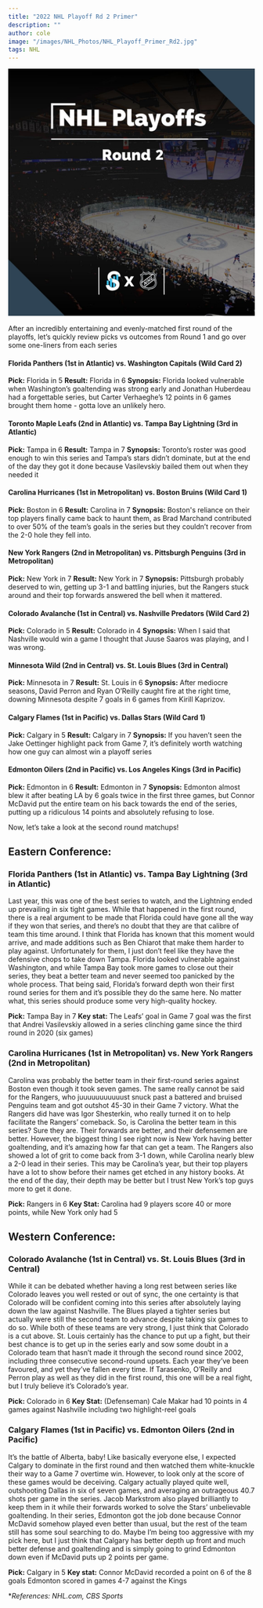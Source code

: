 ```yaml
---
title: "2022 NHL Playoff Rd 2 Primer"
description: ""
author: cole
image: "/images/NHL_Photos/NHL_Playoff_Primer_Rd2.jpg"
tags: NHL
---
```


<img src="/images/NHL_Photos/NHL_Playoff_Primer_Rd2.jpg" alt="NHL Playoff Rd2">

After an incredibly entertaining and evenly-matched first round of the playoffs, let’s quickly review picks vs outcomes from Round 1 and go over some one-liners from each series

#### Florida Panthers (1st in Atlantic) vs. Washington Capitals (Wild Card 2)

**Pick:** Florida in 5
**Result:** Florida in 6
**Synopsis:** Florida looked vulnerable when Washington’s goaltending was strong early and Jonathan Huberdeau had a forgettable series, but Carter Verhaeghe’s 12 points in 6 games brought them home - gotta love an unlikely hero.

#### Toronto Maple Leafs (2nd in Atlantic) vs. Tampa Bay Lightning (3rd in Atlantic)

**Pick:** Tampa in 6
**Result:** Tampa in 7
**Synopsis:** Toronto’s roster was good enough to win this series and Tampa’s stars didn’t dominate, but at the end of the day they got it done because Vasilevskiy bailed them out when they needed it

#### Carolina Hurricanes (1st in Metropolitan) vs. Boston Bruins (Wild Card 1)

**Pick:** Boston in 6
**Result:** Carolina in 7
**Synopsis:** Boston's reliance on their top players finally came back to haunt them, as Brad Marchand contributed to over 50% of the team’s goals in the series but they couldn’t recover from the 2-0 hole they fell into.

#### New York Rangers (2nd in Metropolitan) vs. Pittsburgh Penguins (3rd in Metropolitan)

**Pick:** New York in 7
**Result:** New York in 7
**Synopsis:** Pittsburgh probably deserved to win, getting up 3-1 and battling injuries, but the Rangers stuck around and their top forwards answered the bell when it mattered.

#### Colorado Avalanche (1st in Central) vs. Nashville Predators (Wild Card 2)

**Pick:** Colorado in 5
**Result:** Colorado in 4
**Synopsis:** When I said that Nashville would win a game I thought that Juuse Saaros was playing, and I was wrong.

#### Minnesota Wild (2nd in Central) vs. St. Louis Blues (3rd in Central)

**Pick:** Minnesota in 7
**Result:** St. Louis in 6
**Synopsis:** After mediocre seasons, David Perron and Ryan O’Reilly caught fire at the right time, downing Minnesota despite 7 goals in 6 games from Kirill Kaprizov.

#### Calgary Flames (1st in Pacific) vs. Dallas Stars (Wild Card 1)

**Pick:** Calgary in 5
**Result:** Calgary in 7
**Synopsis:** If you haven’t seen the Jake Oettinger highlight pack from Game 7, it’s definitely worth watching how one guy can almost win a playoff series

#### Edmonton Oilers (2nd in Pacific) vs. Los Angeles Kings (3rd in Pacific)

**Pick:** Edmonton in 6
**Result:** Edmonton in 7
**Synopsis:** Edmonton almost blew it after beating LA by 6 goals twice in the first three games, but Connor McDavid put the entire team on his back towards the end of the series, putting up a ridiculous 14 points and absolutely refusing to lose.

Now, let’s take a look at the second round matchups!

## Eastern Conference:

### Florida Panthers (1st in Atlantic) vs. Tampa Bay Lightning (3rd in Atlantic)

Last year, this was one of the best series to watch, and the Lightning ended up prevailing in six tight games. While that happened in the first round, there is a real argument to be made that Florida could have gone all the way if they won that series, and there’s no doubt that they are that calibre of team this time around. I think that Florida has known that this moment would arrive, and made additions such as Ben Chiarot that  make them harder to play against. Unfortunately for them, I just don’t feel like they have the defensive chops to take down Tampa. Florida looked vulnerable against Washington, and while Tampa Bay took more games to close out their series, they beat a better team and never seemed too panicked by the whole process. That being said, Florida’s forward depth won their first round series for them and it’s possible they do the same here. No matter what, this series should produce some very high-quality hockey.

**Pick:** Tampa Bay in 7
**Key stat:** The Leafs’ goal in Game 7 goal was the first that Andrei Vasilevskiy allowed in a series clinching game since the third round in 2020 (six games)

### Carolina Hurricanes (1st in Metropolitan) vs. New York Rangers (2nd in Metropolitan)

Carolina was probably the better team in their first-round series against Boston even though it took seven games. The same really cannot be said for the Rangers, who juuuuuuuuuuust snuck past a battered and bruised Penguins team and got outshot 45-30 in their Game 7 victory. What the Rangers did have was Igor Shesterkin, who really turned it on to help facilitate the Rangers’ comeback. So, is Carolina the better team in this series? Sure they are. Their forwards are better, and their defensemen are better. However, the biggest thing I see right now is New York having better goaltending, and it’s amazing how far that can get a team. The Rangers also showed a lot of grit to come back from 3-1 down, while Carolina nearly blew a 2-0 lead in their series. This may be Carolina’s year, but their top players have a lot to show before their names get etched in any history books. At the end of the day, their depth may be better but I trust New York’s top guys more to get it done.

**Pick:** Rangers in 6
**Key Stat:** Carolina had 9 players score 40 or more points, while New York only had 5

## Western Conference:

### Colorado Avalanche (1st in Central) vs. St. Louis Blues (3rd in Central)

While it can be debated whether having a long rest between series like Colorado leaves you well rested or out of sync, the one certainty is that Colorado will be confident coming into this series after absolutely laying down the law against Nashville. The Blues played a tighter series but actually were still the second team to advance despite taking six games to do so. While both of these teams are very strong, I just think that Colorado is a cut above. St. Louis certainly has the chance to put up a fight, but their best chance is to get up in the series early and sow some doubt in a Colorado team that hasn’t made it through the second round since 2002, including three consecutive second-round upsets. Each year they’ve been favoured, and yet they’ve fallen every time. If Tarasenko, O’Reilly and Perron play as well as they did in the first round, this one will be a real fight, but I truly believe it’s Colorado’s year.

**Pick:** Colorado in 6
**Key Stat:** (Defenseman) Cale Makar had 10 points in 4 games against Nashville including two highlight-reel goals

### Calgary Flames (1st in Pacific) vs. Edmonton Oilers (2nd in Pacific)

It’s the battle of Alberta, baby! Like basically everyone else, I expected Calgary to dominate in the first round and then watched them white-knuckle their way to a Game 7 overtime win. However, to look only at the score of these games would be deceiving. Calgary actually played quite well, outshooting Dallas in six of seven games, and averaging an outrageous 40.7 shots per game in the series. Jacob Markstrom also played brilliantly to keep them in it while their forwards worked to solve the Stars’ unbelievable goaltending. In their series, Edmonton got the job done because Connor McDavid somehow played even better than usual, but the rest of the team still has some soul searching to do. Maybe I’m being too aggressive with my pick here, but I just think that Calgary has better depth up front and much better defense and goaltending and is simply going to grind Edmonton down even if McDavid puts up 2 points per game.

**Pick:** Calgary in 5
**Key stat:** Connor McDavid recorded a point on 6 of the 8 goals Edmonton scored in games 4-7 against the Kings

**References: NHL.com, CBS Sports*